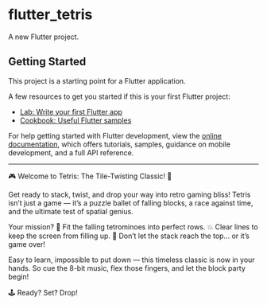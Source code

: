 # flutter_tetris

A new Flutter project.

## Getting Started

This project is a starting point for a Flutter application.

A few resources to get you started if this is your first Flutter project:

- [Lab: Write your first Flutter app](https://docs.flutter.dev/get-started/codelab)
- [Cookbook: Useful Flutter samples](https://docs.flutter.dev/cookbook)

For help getting started with Flutter development, view the
[online documentation](https://docs.flutter.dev/), which offers tutorials,
samples, guidance on mobile development, and a full API reference.
________________________________________________________________________________________________________________________________
🎮 Welcome to Tetris: The Tile-Twisting Classic! 🧩

Get ready to stack, twist, and drop your way into retro gaming bliss!
Tetris isn’t just a game — it’s a puzzle ballet of falling blocks, a race against time, and the ultimate test of spatial genius.

Your mission?
🧱 Fit the falling tetrominoes into perfect rows.
💥 Clear lines to keep the screen from filling up.
🚫 Don’t let the stack reach the top... or it’s game over!

Easy to learn, impossible to put down — this timeless classic is now in your hands.
So cue the 8-bit music, flex those fingers, and let the block party begin!

🕹️ Ready? Set? Drop!

